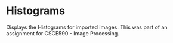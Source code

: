 # Histograms
Displays the Histograms for imported images. This was part of an assignment for CSCE590 - Image Processing.
